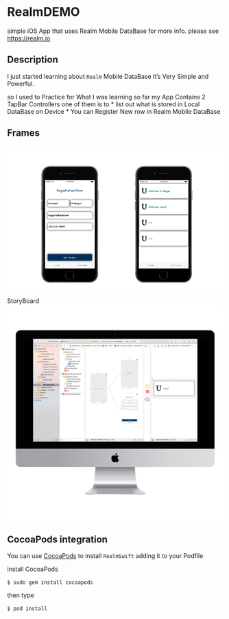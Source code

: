 # RealmDEMO
simple iOS App that uses Realm Mobile DataBase for more info. please see https://realm.io


## Description
I just started learning about ``` Realm ``` Mobile DataBase it’s Very Simple and Powerful.

so I used to Practice for What I was learning so far
my App Contains 2 TapBar Controllers 
one of them is to 
    * list out what is stored in Local DataBase on Device
    * You can Register New row in Realm Mobile DataBase

## Frames
![](ScreenShot/2Frames.png)

StoryBoard
![](ScreenShot/mockup/MainStoryBoard.png)

## CocoaPods integration

You can use [CocoaPods](http://cocoapods.org) to install ``` RealmSwift ``` adding it to your Podfile

install CocoaPods
```
$ sudo gem install cocoapods
```

then type 

```
$ pod install
```
